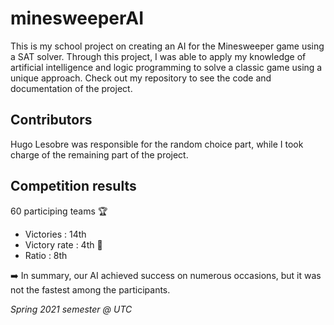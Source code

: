 # minesweeperAI

This is my school project on creating an AI for the Minesweeper game using a SAT solver. Through this project, I was able to apply my knowledge of artificial intelligence and logic programming to solve a classic game using a unique approach. Check out my repository to see the code and documentation of the project.

## Contributors

Hugo Lesobre was responsible for the random choice part, while I took charge of the remaining part of the project.


## Competition results

60 participing teams 🏆

- Victories : 14th 
- Victory rate : 4th 🎉
- Ratio : 8th

➡️ In summary, our AI achieved success on numerous occasions, but it was not the fastest among the participants.


*Spring 2021 semester @ UTC*
